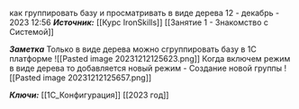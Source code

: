 
как группировать базу и просматривать в виде дерева
 12 - декабрь - 2023  12:56 
***Источник:***  [[Курс IronSkills]] [[Занятие 1 - Знакомство с Системой]]

***Заметка*** 
Только в виде дерева можно сгруппировать базу в 1С платформе
![[Pasted image 20231212125623.png]]
Когда включем режим в виде дерева
то добавляется новый режим - Создание новой группы
![[Pasted image 20231212125657.png]]

***Ключи:*** [[1С_Конфигурация]] [[2023 год]]